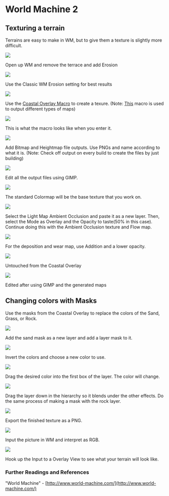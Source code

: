 # World Machine 2
## Texturing a terrain
Terrains are easy to make in WM, but to give them a texture is slightly more difficult.

![](wmstartup.PNG)

Open up WM and remove the terrace and add Erosion

![](erosion.PNG)

Use the Classic WM Erosion setting for best results

![](maps+co.PNG)

Use the [Coastal Overlay Macro](http://www.world-machine.com/library/index.php?entry=47&focus=1) to create a texure. (Note: [This](https://github.com/CAMSCSC/Learn/blob/master/software/worldmachine2/CoastalOverlay.dev) macro is used to output different types of maps)

![](co.PNG)

This is what the macro looks like when you enter it.

![](final.PNG)

Add Bitmap and Heightmap file outputs. Use PNGs and name according to what it is. (Note: Check off output on every build to create the files by just building)

![](edit.PNG)

Edit all the output files using GIMP.

![](cm.PNG)

The standard Colormap will be the base texture that you work on.

![](overlayopacity.PNG)

Select the Light Map Ambient Occlusion and paste it as a new layer. Then, select the Mode as Overlay and the Opacity to taste(50% in this case). Continue doing this with the Ambient Occlusion texture and Flow map.

![](depo.PNG)

For the deposition and wear map, use Addition and a lower opacity.

![](before.PNG)

Untouched from the Coastal Overlay

![](after.PNG)

Edited after using GIMP and the generated maps

## Changing colors with Masks

Use the masks from the Coastal Overlay to replace the colors of the Sand, Grass, or Rock.

![](mask.PNG)

Add the sand mask as a new layer and add a layer mask to it.

![](invert.PNG)

Invert the colors and choose a new color to use.

![](dragcolor.PNG)

Drag the desired color into the first box of the layer. The color will change.

![](dragdown.PNG)

Drag the layer down in the hierarchy so it blends under the other effects. Do the same process of making a mask with the rock layer.

![](finished.PNG)

Export the finished texture as a PNG.

![](input.PNG)

Input the picture in WM and interpret as RGB.

![](3dandtexture.PNG)

Hook up the Input to a Overlay View to see what your terrain will look like. 

### Further Readings and References

"World Machine" - [http://www.world-machine.com/](http://www.world-machine.com/)